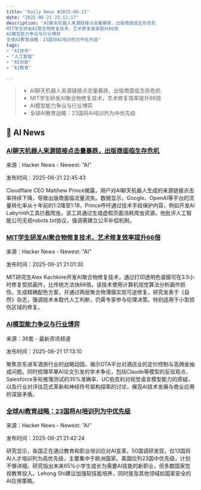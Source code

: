 ```yaml
---
title: "Daily News #2025-06-21"
date: "2025-06-21 23:12:17"
description: "AI聊天机器人来源链接点击量暴跌，出版商面临生存危机
MIT学生研发AI聚合物修复技术，艺术修复效率提升66倍
AI模型能力争议与行业博弈
全球AI教育战略：23国将AI培训列为中优先级"
tags: 
- "AI技术"
- "人工智能"
- "AI创新"
- "AI教育"

---
```


> - AI聊天机器人来源链接点击量暴跌，出版商面临生存危机
> - MIT学生研发AI聚合物修复技术，艺术修复效率提升66倍
> - AI模型能力争议与行业博弈
> - 全球AI教育战略：23国将AI培训列为中优先级

## 🤖 AI News

### [AI聊天机器人来源链接点击量暴跌，出版商面临生存危机](https://tech.yahoo.com/ai/articles/cloudflare-ceo-says-people-arent-120016693.html)

来源：Hacker News - Newest: "AI"

发布时间：2025-06-21 22:45:43

Cloudflare CEO Matthew Prince揭露，用户对AI聊天机器人生成的来源链接点击率持续下降，导致出版商面临流量流失。数据显示，Google、OpenAI等平台的流量转化率从十年前的1:2降至1:18，Prince呼吁通过技术手段保护内容，例如开发AI Labyrinth工具拦截爬虫，该工具通过生成虚假页面消耗爬虫资源。他批评人工智能公司无视robots.txt协议，强调需建立公平补偿机制。

### [MIT学生研发AI聚合物修复技术，艺术修复效率提升66倍](https://ai-sdk.dev)

来源：Hacker News - Newest: "AI"

发布时间：2025-06-21 21:01:30

MIT研究生Alex Kachkine开发AI聚合物修复技术，通过打印透明色谱膜可在3.5小时修复受损画作，比传统方法快66倍。该技术使用计算机视觉算法分析画作损伤，生成精确配色方案，并通过两层聚合物薄膜实现可逆修复。研究发表于《自然》杂志，强调技术未取代人工判断，仍需专家参与伦理决策。特别适用于小型损伤区域的修复。

### [AI模型能力争议与行业博弈](https://www.36kr.com/p/3346020966668932)

来源：36氪 - 最新资讯频道

发布时间：2025-06-21 17:13:10

聚焦京东进军酒旅行业的战略动因，揭示OTA平台对酒店业的定价控制与高佣金抽成问题。同时梳理苹果AI论文引发的学术争论，包括Claude等模型的反驳观点、Salesforce多轮推理测试的35%准确率、UC伯克利对视觉语言模型能力的质疑，以及行业对评估范式革新和神经符号架构探索的讨论，展现AI技术发展与商业应用的深层矛盾。

### [全球AI教育战略：23国将AI培训列为中优先级](https://news.uga.edu/planning-for-ai-in-workforce/)

来源：Hacker News - Newest: "AI"

发布时间：2025-06-21 21:42:24

研究显示，各国正在通过教育和职业培训应对AI变革。50国调研发现，仅13国将AI人才培训列为高优先级，主要集中于欧洲国家。美国位列23国中优先级，计划不够详细。研究指出未来65%小学生成长为需要AI技能的新职业，但多数国家忽视教育投入。Lehong Shi建议加强软技能培养，同时提及其他领域如国家安全的AI应用策略。

